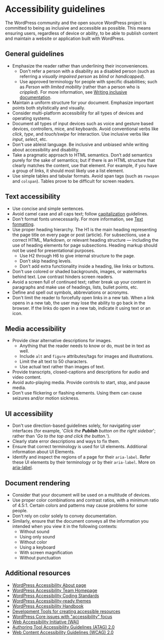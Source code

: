 # Accessibility guidelines

The WordPress community and the open source WordPress project is committed to being as inclusive and accessible as possible. This means ensuring users, regardless of device or ability, to be able to publish content and maintain a website or application built with WordPress.

## General guidelines

- Emphasize the reader rather than underlining their inconveniences.
  - Don't refer a person with a disability as a disabled person (such as referring a *visually impaired person* as *blind* or *handicapped*).
  - Use approved terminology for people with specific disabilities; such as *Person with limited mobility* (rather than a person who is *crippled*). For more information, see [Writing inclusive documentation](https://make.wordpress.org/docs/style-guide/general-guidelines/inclusivity/).
- Maintain a uniform structure for your document. Emphasize important points both stylistically and visually.
- Consider multi-platform accessibility for all types of devices and operating systems.
- Document all types of input devices such as voice and gesture based devices, controllers, mice, and keyboards. Avoid conventional verbs like *click*, *type*, and *touch/swipe* for interaction. Use inclusive verbs like *input*, *select*, etc.
- Don't use ableist language. Be inclusive and unbiased while writing about accessibility and disability.
- Take a pragmatic approach to HTML semantics. Don’t add semantics purely for the sake of semantics; but if there is an HTML structure that clearly matches the content, use that element. For example, if you have a group of links, it should most likely use a list element.
- Use simple tables and tabular formats. Avoid span tags (such as `rowspan` and `colspan`). Tables prove to be difficult for screen readers.

## Text accessibility

- Use concise and simple sentences.
- Avoid camel case and all caps text; follow [capitalization](https://make.wordpress.org/docs/style-guide/language-grammar/capitalization/) guidelines.
- Don't format fonts unnecessarily. For more information, see [Text formatting](https://make.wordpress.org/docs/style-guide/formatting/text/).
- Use proper heading hierarchy. The H1 is the main heading representing the page title on every page or post (article). For subsections, use a correct HTML, Markdown, or relevant heading structure — including the use of heading elements for page subsections. Heading markup should not be used for presentational purposes.
  - Use H2 through H6 to give internal structure to the page.
  - Don’t skip heading levels.
  - Don’t add extra functionality inside a heading, like links or buttons.
- Don't use colored or shaded backgrounds, images, or watermarks behind text. Low contrast hinders screen readers.
- Avoid a screen full of continued text; rather break up your content in paragraphs and make use of headings, lists, bullet points, etc.
- Define and spell out symbols, abbreviations or acronyms.
- Don't limit the reader to forcefully open links in a new tab. When a link opens in a new tab, the user may lose the ability to go back in the browser. If the links do open in a new tab, indicate it using text or an icon.

## Media accessibility

- Provide clear alternative descriptions for images.
  - Anything that the reader needs to know or do, must be in text as well.
  - Include `alt` and `figure` attributes/tags for images and illustrations.
  - Limit the alt text to 50 characters.
  - Use actual text rather than images of text.
- Provide transcripts, closed-captions and descriptions for audio and video content.
- Avoid auto-playing media. Provide controls to start, stop, and pause media.
- Don't use flickering or flashing elements. Using them can cause seizures and/or motion sickness.

## UI accessibility

- Don't use direction-based guidelines solely, for navigating user interfaces (for example, '*Click the __Publish__ button on the right sidebar*'; rather than '*Go to the top and click the button.*').
-  Clearly state error descriptions and ways to fix them.
- Ensure that correct terminology is used for UI elements. Additional information about UI Elements.
- Identify and inspect the regions of a page for their `aria-label`. Refer these UI elements by their terminology or by their `aria-label`. More on [aria-label]().

## Document rendering

- Consider that your document will be used on a multitude of devices.
- Use proper color combinations and contrast ratios, with a minimum ratio of 4.5:1. Certain colors and patterns may cause problems for some people.
- Don't rely on color solely to convey documentation.
- Similarly, ensure that  the document conveys all the information you intended when you view it in the following contexts:
  - Without sound
  - Using only sound
  - Without color
  - Using a keyboard
  - With screen magnification
  - Without punctuation

## Additional resources

- [WordPress Accessibility About page](https://wordpress.org/about/accessibility/)
- [WordPress Accessibility Team Homepage](https://make.wordpress.org/accessibility/)
- [WordPress Accessibility Coding Standards](https://developer.wordpress.org/coding-standards/wordpress-coding-standards/accessibility/)
- [WordPress Accessibility-ready themes](https://wordpress.org/themes/tags/accessibility-ready/)
- [WordPress Accessibility Handbook](https://make.wordpress.org/accessibility/handbook/)
- [Development Tools for creating accessible resources](https://make.wordpress.org/accessibility/handbook/which-tools-can-i-use/useful-tools/)
- [WordPress Core issues with "accessibility" focus](https://core.trac.wordpress.org/focus/accessibility)
- [Web Accessibility Initiative (WAI)](https://www.w3.org/WAI/)
- [Authoring Tool Accessibility Guidelines (ATAG) 2.0](https://www.w3.org/TR/ATAG20/)
- [Web Content Accessibility Guidelines (WCAG) 2.0](https://www.w3.org/WAI/WCAG20/glance/)
